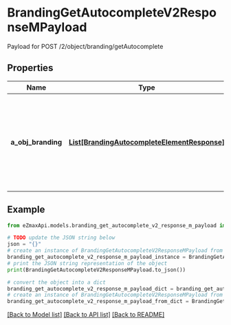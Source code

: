 # BrandingGetAutocompleteV2ResponseMPayload

Payload for POST /2/object/branding/getAutocomplete

## Properties

Name | Type | Description | Notes
------------ | ------------- | ------------- | -------------
**a_obj_branding** | [**List[BrandingAutocompleteElementResponse]**](BrandingAutocompleteElementResponse.md) | An array of Branding object containing the description, ID and active status about the element. | 

## Example

```python
from eZmaxApi.models.branding_get_autocomplete_v2_response_m_payload import BrandingGetAutocompleteV2ResponseMPayload

# TODO update the JSON string below
json = "{}"
# create an instance of BrandingGetAutocompleteV2ResponseMPayload from a JSON string
branding_get_autocomplete_v2_response_m_payload_instance = BrandingGetAutocompleteV2ResponseMPayload.from_json(json)
# print the JSON string representation of the object
print(BrandingGetAutocompleteV2ResponseMPayload.to_json())

# convert the object into a dict
branding_get_autocomplete_v2_response_m_payload_dict = branding_get_autocomplete_v2_response_m_payload_instance.to_dict()
# create an instance of BrandingGetAutocompleteV2ResponseMPayload from a dict
branding_get_autocomplete_v2_response_m_payload_from_dict = BrandingGetAutocompleteV2ResponseMPayload.from_dict(branding_get_autocomplete_v2_response_m_payload_dict)
```
[[Back to Model list]](../README.md#documentation-for-models) [[Back to API list]](../README.md#documentation-for-api-endpoints) [[Back to README]](../README.md)


